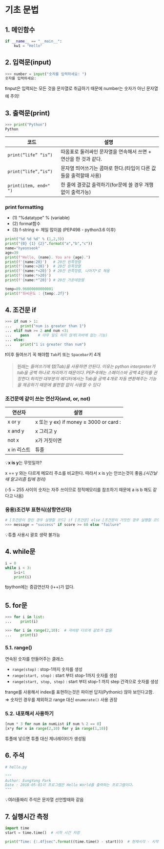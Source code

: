 # 기초 문법

## 1. 메인함수
```python
if __name__ == "__main__":
    kw1 = "Hello"
```

## 2. 입력문(input)
```python
>>> number = input("숫자를 입력하세요: ")
숫자를 입력하세요:
```
❗input은 입력되는 모든 것을 문자열로 취급하기 때문에 number는 숫자가 아닌 문자열에 주의!

## 3. 출력문(print)
```python
>>> print("Python")
Python
```

| 코드 | 설명 |
| --- | --- |
| ```print(”life” “is”)``` | 따옴표로 둘러싸인 문자열을 연속해서 쓰면 + 연산을 한 것과 같다. |
| ```print(”life”,”is”)``` | 문자열 띄어쓰기는 콤마로 한다.(타입이 다른 값들을 출력할때 사용) |
| ```print(item, end=" ")``` | 한 줄에 결괏값 출력하기(for문에 쓸 경우 개행없이 출력가능)  |

### print formatting
- (1) “%datatype” % (variable) 
- (2) format함수 
- (3) f-string ← 제일 많이씀 (PEP498 - python3.6 이후)

```python
print("%d %d %d" % (1,2,3))
print("{0} {1} {2}".format("a","b","c"))
name="hyeonseok"
age=39
print(f"Hello, {name}. You are {age}.")
print(f'{name:20}')   # 20칸 왼쪽정렬
print(f'{name:>20}')  # 20칸 왼쪽정렬
print(f'{name:*<20}') # 20칸 왼쪽정렬, 나머지*로 채움
print(f'{name:*>20}')
print(f'{name:*^20}') # 20칸 가운데정렬

temp=89.96000000000001
print(f"화씨온도 : {temp:.2f}")
```

## 4. 조건문 if

```python
>>> if num > 1:
...    print("num is greater than 1")
... elif num >= 2 and num <3:
...    pass    # 아무 일도 하지 않게(자바에 없는 기능)
... else:
...    print("1 is greater than num")
```

❗이후 들여쓰기 꼭 해야함 `Tab`키 또는 `Spacebar`키 4개

> 원래는 *들여쓰기에 탭(Tab)을 사용하면 안된다. 이유는 python interpreter가 tab을 공백 하나로 처리하기 때문이다. PEP-8에는 스페이스바 공백 4문자를 권장한다.하지만 대부분의 에디터에서는 Tab을 공백 4개로 자동 변환해주는 기능을 제공하기 때문에 불편함 없이 사용할 수 있다*

### 조건문에 같이 쓰는 연산자(and, or, not)

| 연산자 | 설명 |
| --- | --- |
| x or y | x 또는 y ex) if money ≥ 3000 or card : |
| x and y | x 그리고 y |
| not x | x가 거짓이면 |
| x in 리스트|튜플|문자열 | x가 안에 있는지    if 1 in [1,2,3] |

💡**x is y**는 무엇일까?

x == y 와는 다르게 메모리 주소를 비교한다. 따라서 x is y는 안쓰는것이 좋음.*(시간날때 알고리즘 팁에 정리)*

(-5 ~ 255 사이의 숫자는 자주 쓰이므로 정적메모리를 참조하기 때문에 a is b 해도 같다고 나옴)

### 응용)조건부 표현식(삼항연산자)

```python
# [조건문이 참인 경우 실행할 코드] if [조건문] else [조건문이 거짓인 경우 실행할 코드]
>>> message = "success" if score >= 60 else "failure"
```

💡튜플 사용시 괄호 생략 불가능

## 4. while문


```python
i = 0
while i < 3:
    i=i+1
    print(i)
```

❗python에는 증감연산자 (i++)가 없다.

## 5. for문
```python
>>> for i in list: 
...    print(i)

>>> for i in range(2,10):  # 자바랑 다르게 갈호가 없음
...    print(i)
```

### 5.1. range()
연속된 숫자를 만들어주는 클래스

- ```range(stop)``` : stop-1까지 숫자를 생성
- ```range(start, stop)``` : start 부터 stop-1까지 숫자를 생성
- ```range(start, stop, step)``` : start 부터 stop-1 까지 step 간격으로 숫자를 생성

❗range를 사용해서 index를 표현하는것은 파이썬 답지(Pythonic) 않아 보인다고함.
⇒ 숫자인 경우를 제외하고 range 대신 ```enumerate()``` 사용 권장

### 5.2. 내포해서 사용하기

```python
[num * 3 for num in numList if num % 2 == 0]
[x*y for x in range(2,10) for y in range(1,10)]
```
튜플에 넣으면 튜플 대신 제너레이터가 생성됨

## 6. 주석

```python
# hello.py

"""
Author: EungYong Park
Date : 2018-05-01이 프로그램은 Hello World를 출력하는 프로그램이다.
"""
```
💡여러줄짜리 주석은 문자열 선언할때와 같음

## 7. 실행시간 측정

```python
import time
start = time.time()  # 시작 시간 저장

print("Time: {:.4f}sec".format((time.time() - start)))  # 현재시각 - 시작시간 = 실행 시간
```